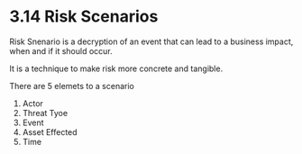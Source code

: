 # 3.14 Risk Scenarios

Risk Snenario is a decryption of an event that can lead to a business impact, when and if it should occur.

It is a technique to make risk more concrete and tangible.

There are 5 elemets to a scenario

1. Actor
2. Threat Tyoe
3. Event
4. Asset Effected
5. Time
